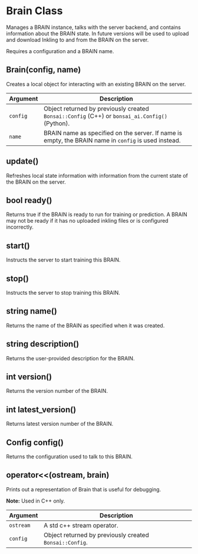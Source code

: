 # Brain Class

Manages a BRAIN instance, talks with the server backend, and contains
information about the BRAIN state. In future versions will be used to upload
and download Inkling to and from the BRAIN on the server.

Requires a configuration and a BRAIN name.

## Brain(config, name)
Creates a local object for interacting with an existing BRAIN on the server.

| Argument | Description |
| ---      | ---         |
| `config` | Object returned by previously created `Bonsai::Config` (C++) or `bonsai_ai.Config()` (Python). |
| `name`   | BRAIN name as specified on the server. If name is empty, the BRAIN name in `config` is used instead. |

## update()
Refreshes local state information with information from the current state of the BRAIN on the server.

## bool ready()
Returns true if the BRAIN is ready to run for training or prediction.
A BRAIN may not be ready if it has no uploaded inkling files or is configured incorrectly.

## start()
Instructs the server to start training this BRAIN.

## stop()
Instructs the server to stop training this BRAIN.

## string name()
Returns the name of the BRAIN as specified when it was created.

## string description()
Returns the user-provided description for the BRAIN.

## int version()
Returns the version number of the BRAIN.

## int latest_version()
Returns latest version number of the BRAIN.

## Config config()
Returns the configuration used to talk to this BRAIN.

## operator<<(ostream, brain)
Prints out a representation of Brain that is useful for debugging.

**Note:** Used in C++ only.

| Argument  | Description |
| ---       | ---         |
| `ostream` | A std c++ stream operator. |
| `config`  | Object returned by previously created `Bonsai::Config`. |

